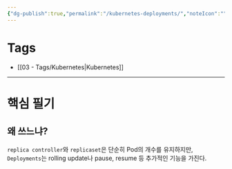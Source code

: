 ```yaml
---
{"dg-publish":true,"permalink":"/kubernetes-deployments/","noteIcon":""}
---
```


# Tags
- [[03 - Tags/Kubernetes\|Kubernetes]]
---
# 핵심 필기
## 왜 쓰느냐?
`replica controller`와 `replicaset`은 단순히 Pod의 개수를 유지하지만, `Deployments`는 rolling update나 pause, resume 등 추가적인 기능을 가진다.